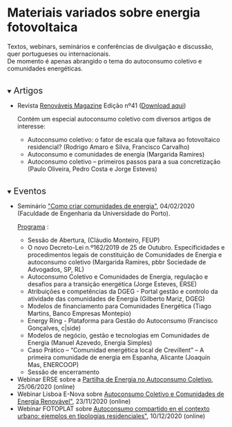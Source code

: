 # Materiais variados sobre energia fotovoltaica

Textos, webinars, seminários e conferências de divulgação e discussão, quer portugueses ou internacionais. <br>
De momento é apenas abrangido o tema do autoconsumo coletivo e comunidades energéticas. <br> <br>

<details open>
<summary> <span style="font-size:20px;">Artigos </span></summary>
<ul>

<li> Revista <a href="https://www.renovaveismagazine.pt/">Renováveis Magazine</a> Edição nº41 (<a href="https://www.renovaveismagazine.pt/revista-2/">Download aqui</a>) </li>

<p></p>Contém um especial autoconsumo coletivo com diversos artigos de interesse: 

<ul>
<li> Autoconsumo coletivo: o fator de escala que faltava ao fotovoltaico residencial? (Rodrigo Amaro e Silva, Francisco Carvalho)</li>
<li> Autoconsumo e comunidades de energia (Margarida Ramires) </li>
<li> Autoconsumo coletivo – primeiros passos para a sua concretização (Paulo Oliveira, Pedro Costa e Jorge Esteves)</li>
</ul>

</ul>
</details>

<br>

<details open>
<summary> <span style="font-size:20px;">Eventos</span></summary>
<ul>

<li>Seminário <a href="https://www.youtube.com/watch?v=TJt7GP-mCgE">"Como criar comunidades de energia"</a>, 04/02/2020 (Faculdade de Engenharia da Universidade do Porto).  </li> <p></p> <a href="https://campanhas.voltimum.pt/comunidadesdeenergia/"> Programa</a> :
<ul>
<li> Sessão de Abertura, (Cláudio Monteiro, FEUP)</li>
<li> O novo Decreto-Lei n.º162/2019 de 25 de Outubro. Especificidades e procedimentos legais de constituição de Comunidades de Energia e autoconsumo coletivo (Margarida Ramires, pbbr Sociedade de Advogados, SP, RL)</li>
<li> Autoconsumo Coletivo e Comunidades de Energia, regulação e desafios para a transição energética
(Jorge Esteves, ERSE)</li>
<li>Atribuições e competências da DGEG - Portal gestão e controlo da atividade das comunidades de Energia (Gilberto Mariz, DGEG)</li>
<li>Modelos de financiamento para Comunidades Energética (Tiago Martins, Banco Empresas Montepio)</li>
<li>Energy Ring - Plataforma para Gestão do Autoconsumo (Francisco Gonçalves, c|side)</li>
<li>Modelos de negócio, gestão e tecnologias em Comunidades de Energia (Manuel Azevedo, Energia Simples)</li>
<li>Caso Prático – “Comunidad energética local de Crevillent” – A primeira comunidade de energia em Espanha, Alicante (Joaquín Mas, ENERCOOP)</li>
<li>Sessão de encerramento</li>

</ul>

<li> Webinar ERSE sobre a <a href="https://www.youtube.com/watch?v=TjNuCm4gFjM"> Partilha de Energia no Autoconsumo Coletivo</a>, 25/06/2020 (online) </li>

<li> Webinar Lisboa E-Nova sobre <a href="https://www.youtube.com/watch?v=q4lRIdWtT7w"> Autoconsumo Coletivo e Comunidades de Energia Renovável"</a>, 23/11/2020 (online) </li>

<li> Webinar FOTOPLAT sobre <a href="https://www.youtube.com/watch?v=5xS06A5mmdw"> Autoconsumo compartido en el contexto urbano: ejemplos en tipologías residenciales"</a>, 10/12/2020 (online) </li>

</ul>
</details>